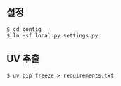 
## 설정
```shell
$ cd config
$ ln -sf local.py settings.py
```

## UV 추출
```shell
$ uv pip freeze > requirements.txt
```